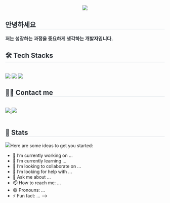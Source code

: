 <div align= "center">
    <img src="https://capsule-render.vercel.app/api?type=rounded&color=adc9ff&height=120&text=NICE%20TO%20MEET%20YOU&animation=scaleIn&fontColor=312607&fontSize=40" />
    </div>
    <div style="text-align: left;"> 
    <h2 style="border-bottom: 1px solid #d8dee4; color: #282d33;"> 안녕하세요 </h2>  
    <div style="font-weight: 700; font-size: 15px; text-align: left; color: #282d33;"> 저는 성장하는 과정을 중요하게 생각하는 개발자입니다. </div> 
    </div>
    <div style="text-align: left;">
    <h2 style="border-bottom: 1px solid #d8dee4; color: #282d33;"> 🛠️ Tech Stacks </h2> <br> 
    <div style="margin: ; text-align: left;" "text-align: left;"> <img src="https://img.shields.io/badge/Git-F05032?style=flat&logo=Git&logoColor=white">
          <img src="https://img.shields.io/badge/Github-181717?style=flat&logo=Github&logoColor=white">
          <img src="https://img.shields.io/badge/MariaDB-003545?style=flat&logo=MariaDB&logoColor=white">
          </div>
    </div>
    <div style="text-align: left;">
    <h2 style="border-bottom: 1px solid #d8dee4; color: #282d33;"> 🧑‍💻 Contact me </h2> <br> 
    <div style="text-align: left;"> <a href=https://extreme-zenith-882.notion.site/ad7a3ac5ccb54484bb485eb4c6a247fa?pvs=4> <img src="https://img.shields.io/badge/Notion-000000?style=flat&logo=Notion&logoColor=white&link=https://extreme-zenith-882.notion.site/ad7a3ac5ccb54484bb485eb4c6a247fa?pvs=4"> </a>
         <a href=https://blog.naver.com/hyeongeun97> <img src="https://img.shields.io/badge/Naver-03C75A?style=flat&logo=Naver&logoColor=white&link=https://blog.naver.com/hyeongeun97"> </a>
          </div>  <br> 
    <div style="text-align: left;">  </div> 
    </div>
    <div style="text-align: left;"> 
    <h2 style="border-bottom: 1px solid #d8dee4; color: #282d33;"> 🏅 Stats </h2> <div style="text-align: left;"> <img src="https://github-readme-stats.vercel.app/api?username=jihyeongeun&bg_color=180,9cbff7,00000000&title_color=000000&text_color=000000"                                                                          
![Top Langs](https://github-readme-stats.vercel.app/api/top-langs/?username=jihyeongeun&layout=compact&theme=tokyonight)
<!--
**jihyeongeun/jihyeongeun** is a ✨ _special_ ✨ repository because its `README.md` (this file) appears on your GitHub profile.

Here are some ideas to get you started:

- 🔭 I’m currently working on ...
- 🌱 I’m currently learning ...
- 👯 I’m looking to collaborate on ...
- 🤔 I’m looking for help with ...
- 💬 Ask me about ...
- 📫 How to reach me: ...
- 😄 Pronouns: ...
- ⚡ Fun fact: ...
-->
